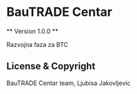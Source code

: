 # BauTRADE Centar
** Version 1.0.0 **

Razvojna faza za BTC

## License & Copyright
BauTRADE Centar team, Ljubisa Jakovljevic